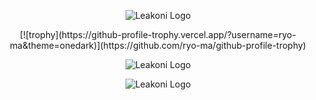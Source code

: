 <p align="center">
  <img src="https://i.ibb.co/bQ9tsw3/Untitled-2.png" alt="Leakoni Logo"/>
</p>
<p align="center">
  [![trophy](https://github-profile-trophy.vercel.app/?username=ryo-ma&theme=onedark)](https://github.com/ryo-ma/github-profile-trophy)
</p>
<p align="center">
  <img src="https://github-readme-stats.vercel.app/api?username=Leakoni&theme=radical&show_icons=true" alt="Leakoni Logo"/>
</p>
<p align="center">
  <img src="https://github-readme-stats.vercel.app/api/top-langs/?username=Leakoni&theme=radical&show_icons=true&layout=compact" alt="Leakoni Logo"/>
</p>
